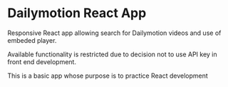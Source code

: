 # Dailymotion React App

Responsive React app allowing search for Dailymotion videos and use of embeded player.

Available functionality is restricted due to decision not to use API key in front end development.

This is a basic app whose purpose is to practice React development
